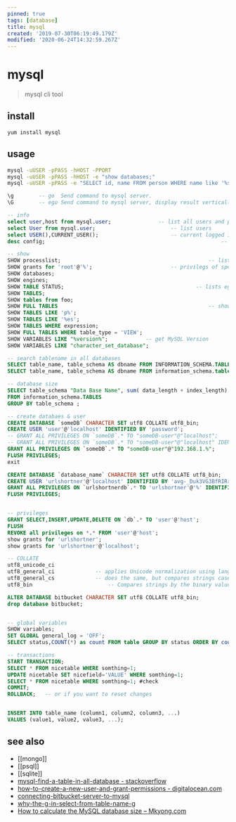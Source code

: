 ```yaml
---
pinned: true
tags: [database]
title: mysql
created: '2019-07-30T06:19:49.179Z'
modified: '2020-06-24T14:32:59.267Z'
---
```


# mysql

> mysql cli tool

## install
`yum install mysql`

## usage
```sh
mysql -uUSER -pPASS -hHOST -PPORT
mysql -uUSER -pPASS -hHOST -e "show databases;"
mysql -uUSER -pPASS -e "SELECT id, name FROM person WHERE name like '%smith%'" database > smiths.txt
```
```sql
\g        -- go  Send command to mysql server. 
\G        -- ego Send command to mysql server, display result vertically.

-- info
select user,host from mysql.user;				-- list all users and privileges
select User from mysql.user;						-- list users
select USER(),CURRENT_USER();						-- current logged in user
desc config;														-- table info

-- show
SHOW processlist;												-- list processes
SHOW grants for 'root'@'%';							-- privilegs of specific user
SHOW databases;
SHOW engines;
SHOW TABLE STATUS;											-- lists egnine, version, index-length, ...
SHOW TABLES;
SHOW tables from foo;
SHOW FULL TABLES												-- show additional Views
SHOW TABLES LIKE 'p%';
SHOW TABLES LIKE '%es';
SHOW TABLES WHERE expression;
SHOW FULL TABLES WHERE table_type = 'VIEW';
SHOW VARIABLES LIKE "%version%";			-- get MySQL Version
SHOW VARIABLES LIKE "character_set_database";

-- search tablename in all databases
SELECT table_name, table_schema AS dbname FROM INFORMATION_SCHEMA.TABLES;
SELECT table_name, table_schema AS dbname FROM information_schema.tables where table_name = 'bewo_namen';

-- database size
SELECT table_schema "Data Base Name", sum( data_length + index_length) / 1024 / 1024 "Data Base Size in MB" 
FROM information_schema.TABLES 
GROUP BY table_schema ;

-- create databaes & user
CREATE DATABASE `someDB` CHARACTER SET utf8 COLLATE utf8_bin;
CREATE USER 'user'@'localhost' IDENTIFIED BY 'password';
-- GRANT ALL PRIVILEGES ON `someDB`.* TO "someDB-user"@"localhost";
-- GRANT ALL PRIVILEGES ON `someDB`.* TO "someDB-user"@"localhost" IDENTIFIED BY 'password';
GRANT ALL PRIVILEGES ON `someDB`.* TO "someDB-user"@"192.168.1.%";
FLUSH PRIVILEGES;
exit

CREATE DATABASE `database_name` CHARACTER SET utf8 COLLATE utf8_bin;
CREATE USER 'urlshortner'@'localhost' IDENTIFIED BY 'avg-_Duk3VG3BfRIRrsb';
GRANT ALL PRIVILEGES ON `urlshortnerdb`.* TO 'urlshortner'@'%' IDENTIFIED BY 'avg-_Duk3VG3BfRIRrsb';;
FLUSH PRIVILEGES;


-- privileges
GRANT SELECT,INSERT,UPDATE,DELETE ON `db`.* TO 'user'@'host';
FLUSH 
REVOKE all privileges on *.* FROM 'user'@'host';
show grants for 'urlshortner';
show grants for 'urlshortner'@'localhost';

-- COLLATE
utf8_unicode_ci
utf8_general_ci				-- applies Unicode normalization using language-specific rules and compares strings case-insensitively
utf8_general_cs				-- does the same, but compares strings case-sensitively
utf8_bin					    -- Compares strings by the binary value of each character in the string

ALTER DATABASE bitbucket CHARACTER SET utf8 COLLATE utf8_bin;
drop database bitbucket;


-- global variables
SHOW variables;
SET GLOBAL general_log = 'OFF';
SELECT status,COUNT(*) as count FROM table GROUP BY status ORDER BY count DESC;

-- transactions
START TRANSACTION;
SELECT * FROM nicetable WHERE somthing=1;
UPDATE nicetable SET nicefield='VALUE' WHERE somthing=1;
SELECT * FROM nicetable WHERE somthing=1; #check
COMMIT;
ROLLBACK;   -- or if you want to reset changes


INSERT INTO table_name (column1, column2, column3, ...)
VALUES (value1, value2, value3, ...); 
```

## see also
- [[mongo]]
- [[psql]]
- [[sqlite]]
- [mysql-find-a-table-in-all-database - stackoverflow](http://stackoverflow.com/a/3756768)
- [how-to-create-a-new-user-and-grant-permissions - digitalocean.com](https://www.digitalocean.com/community/tutorials/how-to-create-a-new-user-and-grant-permissions-in-mysql)
- [connecting-bitbucket-server-to-mysql](https://confluence.atlassian.com/bitbucketserver/connecting-bitbucket-server-to-mysql-776640382.html)
- [why-the-g-in-select-from-table-name-g](https://stackoverflow.com/a/40030346/2087704)
- [How to calculate the MySQL database size – Mkyong.com](http://www.mkyong.com/mysql/how-to-calculate-the-mysql-database-size/)
